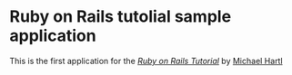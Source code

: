 # Ruby on Rails tutolial sample application

This is the first application for the
[*Ruby on Rails Tutorial*](http://railstutorial.jp/)
by [Michael Hartl](http://michaelhartl.com/)
